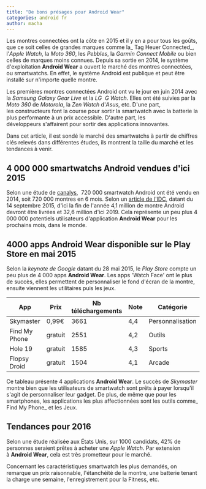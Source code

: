 ```yaml
---
title: "De bons présages pour Android Wear"
categories: android fr
author: macha
---
```


Les montres connectées ont la côte en 2015 et il y en a pour tous les goûts, que
ce soit celles de grandes marques comme la_ Tag Heuer Connected_, l'_Apple
Watch_, la _Moto 360_, les _Pebbles_, la _Garmin Connect Mobile_ ou bien celles
de marques moins connues. Depuis sa sortie en 2014, le système d'exploitation
**Android Wear** a ouvert le marché des montres connectées, ou smartwatchs. En
effet, le système Android est publique et peut être installé sur n'importe
quelle montre.

Les premières montres connectées Android ont vu le jour en juin 2014 avec la _Samsung Galaxy Gear Live_ et la _LG  G Watch_. Elles ont été suivies par la _Moto 360_ de _Motorola_, la _Zen Watch_ d'_Asus_, etc. D'une part, les constructeurs font la course pour sortir la smartwatch avec la batterie la plus performante à un prix accessible. D'autre part, les développeurs s'affairent pour sortir des applications innovantes.

Dans cet article, il est sondé le marché des smartwatchs à partir de chiffres clés relevés dans différentes études, ils montrent la taille du marché et les tendances à venir.

## 4 000 000 smartwatchs Android vendues d'ici 2015

Selon une étude de [canalys](http://canalys.com/newsroom/over-720000-android-wear-devices-shipped-2014),  720 000 smartwatch Android ont été vendu en 2014, soit 720 000 montres en 6 mois. Selon un [article de l'IDC](http://www.idc.com/getdoc.jsp?containerId=prUS25903815), datant du 14 septembre 2015, d'ici la fin de l'année 4,1 million de montre Android devront être livrées et 32,6 million d'ici 2019. Cela représente un peu plus 4 000 000 potentiels utilisateurs d'application **Android Wear** pour les prochains mois, dans le monde.

## 4000 apps Android Wear disponible sur le Play Store en mai 2015

Selon la _keynote de Google_ datant du 28 mai 2015, le _Play Store_ compte un peu plus de 4 000 apps **Android Wear**. Les apps 'Watch Face' ont le plus de succès, elles permettent de personnaliser le fond d'écran de la montre, ensuite viennent les utilitaires puis les jeux.

| App | Prix | Nb téléchargements | Note | Catégorie |
| --- | ---- | ------------------ | ---- | --------- |
| Skymaster | 0,99€ | 3661 | 4,4 | Personnalisation |
| Find My Phone | gratuit | 2551 | 4,2 | Outils |
| Hole 19 | gratuit | 1585 | 4,3 | Sports |
| Flopsy Droid | gratuit | 1504  | 4,1  | Arcade |

Ce tableau présente 4 applications **Android Wear**. Le succès de _Skymaster_ montre bien que les utilisateurs de smartwatch sont prêts à payer lorsqu'il s'agit de personnaliser leur gadget. De plus, de même que pour les smartphones, les applications les plus affectionnées sont les outils comme_ Find My Phone_ et les Jeux.

## Tendances pour 2016

Selon une étude réalisée aux États Unis, sur 1000 candidats, 42% de personnes seraient prêtes à acheter une _Apple Watch_. Par extension à **Android Wear**, cela est très prometteur pour le marché.

Concernant les caractéristiques smartwatch les plus demandés, on remarque un prix raisonnable, l'étanchéité de la montre, une batterie tenant la charge une semaine, l'enregistrement pour la Fitness, etc.
